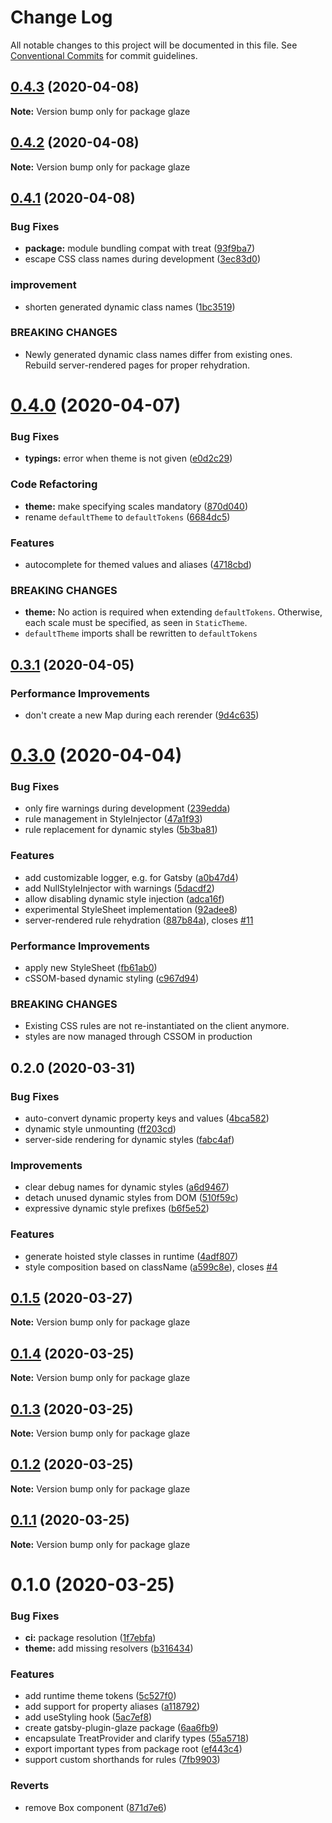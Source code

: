 # Change Log

All notable changes to this project will be documented in this file.
See [Conventional Commits](https://conventionalcommits.org) for commit guidelines.

## [0.4.3](https://github.com/kripod/glaze/compare/glaze@0.4.2...glaze@0.4.3) (2020-04-08)

**Note:** Version bump only for package glaze

## [0.4.2](https://github.com/kripod/glaze/compare/glaze@0.4.1...glaze@0.4.2) (2020-04-08)

**Note:** Version bump only for package glaze

## [0.4.1](https://github.com/kripod/glaze/compare/glaze@0.4.0...glaze@0.4.1) (2020-04-08)

### Bug Fixes

- **package:** module bundling compat with treat ([93f9ba7](https://github.com/kripod/glaze/commit/93f9ba7e02e70da95b7d45d0a8b115daa2e90028))
- escape CSS class names during development ([3ec83d0](https://github.com/kripod/glaze/commit/3ec83d0949aae5d9096e11ca2b9e5b7f66efdbf7))

### improvement

- shorten generated dynamic class names ([1bc3519](https://github.com/kripod/glaze/commit/1bc35199facc9e35f9fb04e1eb1f04f18bd136ec))

### BREAKING CHANGES

- Newly generated dynamic class names differ from existing ones. Rebuild
  server-rendered pages for proper rehydration.

# [0.4.0](https://github.com/kripod/glaze/compare/glaze@0.3.1...glaze@0.4.0) (2020-04-07)

### Bug Fixes

- **typings:** error when theme is not given ([e0d2c29](https://github.com/kripod/glaze/commit/e0d2c295d61903b48c177c5790a2ed59514da67e))

### Code Refactoring

- **theme:** make specifying scales mandatory ([870d040](https://github.com/kripod/glaze/commit/870d0408acd450a4c15da0aa6c7c955b9677644d))
- rename `defaultTheme` to `defaultTokens` ([6684dc5](https://github.com/kripod/glaze/commit/6684dc59d7bcd3918984ff118c0f218c0deba549))

### Features

- autocomplete for themed values and aliases ([4718cbd](https://github.com/kripod/glaze/commit/4718cbded9e2b980cc0d889090d16a5b6df21a93))

### BREAKING CHANGES

- **theme:** No action is required when extending `defaultTokens`. Otherwise, each scale must be
  specified, as seen in `StaticTheme`.
- `defaultTheme` imports shall be rewritten to `defaultTokens`

## [0.3.1](https://github.com/kripod/glaze/compare/glaze@0.3.0...glaze@0.3.1) (2020-04-05)

### Performance Improvements

- don't create a new Map during each rerender ([9d4c635](https://github.com/kripod/glaze/commit/9d4c6352d43b4d526dd1ced8d7050b1ac199aa5e))

# [0.3.0](https://github.com/kripod/glaze/compare/glaze@0.2.0...glaze@0.3.0) (2020-04-04)

### Bug Fixes

- only fire warnings during development ([239edda](https://github.com/kripod/glaze/commit/239edda8d13dbe5ce9b3cec93f03fd84914fe17b))
- rule management in StyleInjector ([47a1f93](https://github.com/kripod/glaze/commit/47a1f930a312eb55d2c2a8772c93868b9d6b03ac))
- rule replacement for dynamic styles ([5b3ba81](https://github.com/kripod/glaze/commit/5b3ba815b92ad28b60f23e8dcf9fc17e973bc54a))

### Features

- add customizable logger, e.g. for Gatsby ([a0b47d4](https://github.com/kripod/glaze/commit/a0b47d4c392b7480f693a1263478cd629699a384))
- add NullStyleInjector with warnings ([5dacdf2](https://github.com/kripod/glaze/commit/5dacdf24a046b0a79bf799044eaf2939805acd56))
- allow disabling dynamic style injection ([adca16f](https://github.com/kripod/glaze/commit/adca16fba065e814a43f7bd755d968e550e458dd))
- experimental StyleSheet implementation ([92adee8](https://github.com/kripod/glaze/commit/92adee8adc29c14b5660e14df96e65c7cbb51e68))
- server-rendered rule rehydration ([887b84a](https://github.com/kripod/glaze/commit/887b84afccd9b7fecb32313702db484252707b53)), closes [#11](https://github.com/kripod/glaze/issues/11)

### Performance Improvements

- apply new StyleSheet ([fb61ab0](https://github.com/kripod/glaze/commit/fb61ab078b0f2cc36c9101eab686e480a57618da))
- cSSOM-based dynamic styling ([c967d94](https://github.com/kripod/glaze/commit/c967d9429e27a3145bee71ba7ebf66efa5a5a689))

### BREAKING CHANGES

- Existing CSS rules are not re-instantiated on the client anymore.
- styles are now managed through CSSOM in production

## 0.2.0 (2020-03-31)

### Bug Fixes

- auto-convert dynamic property keys and values ([4bca582](https://github.com/kripod/glaze/commit/4bca582))
- dynamic style unmounting ([ff203cd](https://github.com/kripod/glaze/commit/ff203cd))
- server-side rendering for dynamic styles ([fabc4af](https://github.com/kripod/glaze/commit/fabc4af))

### Improvements

- clear debug names for dynamic styles ([a6d9467](https://github.com/kripod/glaze/commit/a6d9467))
- detach unused dynamic styles from DOM ([510f59c](https://github.com/kripod/glaze/commit/510f59c))
- expressive dynamic style prefixes ([b6f5e52](https://github.com/kripod/glaze/commit/b6f5e52))

### Features

- generate hoisted style classes in runtime ([4adf807](https://github.com/kripod/glaze/commit/4adf807))
- style composition based on className ([a599c8e](https://github.com/kripod/glaze/commit/a599c8e)), closes [#4](https://github.com/kripod/glaze/issues/4)

## [0.1.5](https://github.com/kripod/glaze/compare/glaze@0.1.4...glaze@0.1.5) (2020-03-27)

**Note:** Version bump only for package glaze

## [0.1.4](https://github.com/kripod/glaze/compare/glaze@0.1.3...glaze@0.1.4) (2020-03-25)

**Note:** Version bump only for package glaze

## [0.1.3](https://github.com/kripod/glaze/compare/glaze@0.1.2...glaze@0.1.3) (2020-03-25)

**Note:** Version bump only for package glaze

## [0.1.2](https://github.com/kripod/glaze/compare/glaze@0.1.1...glaze@0.1.2) (2020-03-25)

**Note:** Version bump only for package glaze

## [0.1.1](https://github.com/kripod/glaze/compare/glaze@0.1.0...glaze@0.1.1) (2020-03-25)

**Note:** Version bump only for package glaze

# 0.1.0 (2020-03-25)

### Bug Fixes

- **ci:** package resolution ([1f7ebfa](https://github.com/kripod/glaze/commit/1f7ebfa2266adfb3073a715613b56bba7c2f4d92))
- **theme:** add missing resolvers ([b316434](https://github.com/kripod/glaze/commit/b31643417fd7e6e2c8fccd47407e038fb67dea01))

### Features

- add runtime theme tokens ([5c527f0](https://github.com/kripod/glaze/commit/5c527f07831e95015ceacafa2e15e786b2f56a96))
- add support for property aliases ([a118792](https://github.com/kripod/glaze/commit/a11879242592769840ad608786ba6fc1bd46e9f3))
- add useStyling hook ([5ac7ef8](https://github.com/kripod/glaze/commit/5ac7ef810bbff76c12ce6e697e790e9319d6b7f3))
- create gatsby-plugin-glaze package ([6aa6fb9](https://github.com/kripod/glaze/commit/6aa6fb9c8e550427b647c1c0b2d14e0e0f8df74d))
- encapsulate TreatProvider and clarify types ([55a5718](https://github.com/kripod/glaze/commit/55a571839007c47abcdd827c073abb6b3f76c0f6))
- export important types from package root ([ef443c4](https://github.com/kripod/glaze/commit/ef443c405b4ac12a2894db5e07c5e4692641f9e2))
- support custom shorthands for rules ([7fb9903](https://github.com/kripod/glaze/commit/7fb9903c10f3afc6baa6a29181d441b69e38155c))

### Reverts

- remove Box component ([871d7e6](https://github.com/kripod/glaze/commit/871d7e67d562429973f5687030abf46fd6519b0c))
